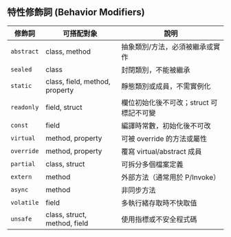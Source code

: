 ## 特性修飾詞 (Behavior Modifiers)

| 修飾詞        | 可搭配對象                          | 說明                      |
| ---------- | ------------------------------ | ----------------------- |
| `abstract` | class, method                  | 抽象類別/方法，必須被繼承或實作        |
| `sealed`   | class                          | 封閉類別，不能被繼承              |
| `static`   | class, field, method, property | 靜態類別或成員，不需實例化           |
| `readonly` | field, struct                  | 欄位初始化後不可改；struct 可標記不可變 |
| `const`    | field                          | 編譯時常數，初始化後不可改           |
| `virtual`  | method, property               | 可被 override 的方法或屬性      |
| `override` | method, property               | 覆寫 virtual/abstract 成員  |
| `partial`  | class, struct                  | 可拆分多個檔案定義               |
| `extern`   | method                         | 外部方法（通常用於 P/Invoke）     |
| `async`    | method                         | 非同步方法                   |
| `volatile` | field                          | 多執行緒存取時不快取值             |
| `unsafe`   | class, struct, method, field   | 使用指標或不安全程式碼             |
